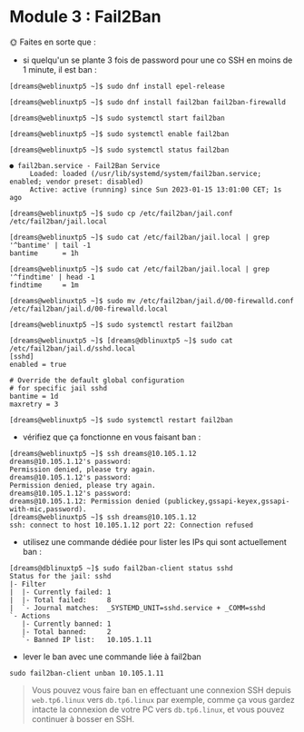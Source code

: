 # Module 3 : Fail2Ban

🌞 Faites en sorte que :

- si quelqu'un se plante 3 fois de password pour une co SSH en moins de 1 minute, il est ban :
```
[dreams@weblinuxtp5 ~]$ sudo dnf install epel-release

[dreams@weblinuxtp5 ~]$ sudo dnf install fail2ban fail2ban-firewalld

[dreams@weblinuxtp5 ~]$ sudo systemctl start fail2ban

[dreams@weblinuxtp5 ~]$ sudo systemctl enable fail2ban

[dreams@weblinuxtp5 ~]$ sudo systemctl status fail2ban

● fail2ban.service - Fail2Ban Service
     Loaded: loaded (/usr/lib/systemd/system/fail2ban.service; enabled; vendor preset: disabled)
     Active: active (running) since Sun 2023-01-15 13:01:00 CET; 1s ago

[dreams@weblinuxtp5 ~]$ sudo cp /etc/fail2ban/jail.conf /etc/fail2ban/jail.local

[dreams@weblinuxtp5 ~]$ sudo cat /etc/fail2ban/jail.local | grep '^bantime' | tail -1
bantime      = 1h

[dreams@weblinuxtp5 ~]$ sudo cat /etc/fail2ban/jail.local | grep '^findtime' | head -1
findtime     = 1m

[dreams@weblinuxtp5 ~]$ sudo mv /etc/fail2ban/jail.d/00-firewalld.conf /etc/fail2ban/jail.d/00-firewalld.local

[dreams@weblinuxtp5 ~]$ sudo systemctl restart fail2ban

[dreams@weblinuxtp5 ~]$ [dreams@dblinuxtp5 ~]$ sudo cat /etc/fail2ban/jail.d/sshd.local
[sshd]
enabled = true

# Override the default global configuration
# for specific jail sshd
bantime = 1d
maxretry = 3

[dreams@weblinuxtp5 ~]$ sudo systemctl restart fail2ban
```

- vérifiez que ça fonctionne en vous faisant ban :
```
[dreams@weblinuxtp5 ~]$ ssh dreams@10.105.1.12
dreams@10.105.1.12's password:
Permission denied, please try again.
dreams@10.105.1.12's password:
Permission denied, please try again.
dreams@10.105.1.12's password:
dreams@10.105.1.12: Permission denied (publickey,gssapi-keyex,gssapi-with-mic,password).
[dreams@weblinuxtp5 ~]$ ssh dreams@10.105.1.12
ssh: connect to host 10.105.1.12 port 22: Connection refused
```
- utilisez une commande dédiée pour lister les IPs qui sont actuellement ban :
```
[dreams@dblinuxtp5 ~]$ sudo fail2ban-client status sshd
Status for the jail: sshd
|- Filter
|  |- Currently failed: 1
|  |- Total failed:     8
|  `- Journal matches:  _SYSTEMD_UNIT=sshd.service + _COMM=sshd
`- Actions
   |- Currently banned: 1
   |- Total banned:     2
   `- Banned IP list:   10.105.1.11
```
- lever le ban avec une commande liée à fail2ban
```
sudo fail2ban-client unban 10.105.1.11
```

> Vous pouvez vous faire ban en effectuant une connexion SSH depuis `web.tp6.linux` vers `db.tp6.linux` par exemple, comme ça vous gardez intacte la connexion de votre PC vers `db.tp6.linux`, et vous pouvez continuer à bosser en SSH.
